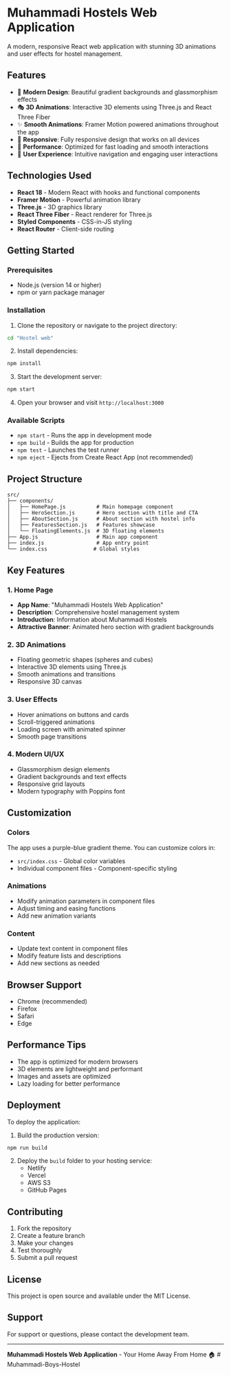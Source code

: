 # Muhammadi Hostels Web Application

A modern, responsive React web application with stunning 3D animations and user effects for hostel management.

## Features

- 🎨 **Modern Design**: Beautiful gradient backgrounds and glassmorphism effects
- 🎭 **3D Animations**: Interactive 3D elements using Three.js and React Three Fiber
- ✨ **Smooth Animations**: Framer Motion powered animations throughout the app
- 📱 **Responsive**: Fully responsive design that works on all devices
- 🚀 **Performance**: Optimized for fast loading and smooth interactions
- 🎯 **User Experience**: Intuitive navigation and engaging user interactions

## Technologies Used

- **React 18** - Modern React with hooks and functional components
- **Framer Motion** - Powerful animation library
- **Three.js** - 3D graphics library
- **React Three Fiber** - React renderer for Three.js
- **Styled Components** - CSS-in-JS styling
- **React Router** - Client-side routing

## Getting Started

### Prerequisites

- Node.js (version 14 or higher)
- npm or yarn package manager

### Installation

1. Clone the repository or navigate to the project directory:
```bash
cd "Hostel web"
```

2. Install dependencies:
```bash
npm install
```

3. Start the development server:
```bash
npm start
```

4. Open your browser and visit `http://localhost:3000`

### Available Scripts

- `npm start` - Runs the app in development mode
- `npm build` - Builds the app for production
- `npm test` - Launches the test runner
- `npm eject` - Ejects from Create React App (not recommended)

## Project Structure

```
src/
├── components/
│   ├── HomePage.js          # Main homepage component
│   ├── HeroSection.js       # Hero section with title and CTA
│   ├── AboutSection.js      # About section with hostel info
│   ├── FeaturesSection.js   # Features showcase
│   └── FloatingElements.js  # 3D floating elements
├── App.js                   # Main app component
├── index.js                 # App entry point
└── index.css               # Global styles
```

## Key Features

### 1. Home Page
- **App Name**: "Muhammadi Hostels Web Application"
- **Description**: Comprehensive hostel management system
- **Introduction**: Information about Muhammadi Hostels
- **Attractive Banner**: Animated hero section with gradient backgrounds

### 2. 3D Animations
- Floating geometric shapes (spheres and cubes)
- Interactive 3D elements using Three.js
- Smooth animations and transitions
- Responsive 3D canvas

### 3. User Effects
- Hover animations on buttons and cards
- Scroll-triggered animations
- Loading screen with animated spinner
- Smooth page transitions

### 4. Modern UI/UX
- Glassmorphism design elements
- Gradient backgrounds and text effects
- Responsive grid layouts
- Modern typography with Poppins font

## Customization

### Colors
The app uses a purple-blue gradient theme. You can customize colors in:
- `src/index.css` - Global color variables
- Individual component files - Component-specific styling

### Animations
- Modify animation parameters in component files
- Adjust timing and easing functions
- Add new animation variants

### Content
- Update text content in component files
- Modify feature lists and descriptions
- Add new sections as needed

## Browser Support

- Chrome (recommended)
- Firefox
- Safari
- Edge

## Performance Tips

- The app is optimized for modern browsers
- 3D elements are lightweight and performant
- Images and assets are optimized
- Lazy loading for better performance

## Deployment

To deploy the application:

1. Build the production version:
```bash
npm run build
```

2. Deploy the `build` folder to your hosting service:
   - Netlify
   - Vercel
   - AWS S3
   - GitHub Pages

## Contributing

1. Fork the repository
2. Create a feature branch
3. Make your changes
4. Test thoroughly
5. Submit a pull request

## License

This project is open source and available under the MIT License.

## Support

For support or questions, please contact the development team.

---

**Muhammadi Hostels Web Application** - Your Home Away From Home 🏠
#   M u h a m m a d i - B o y s - H o s t e l  
 